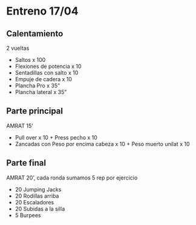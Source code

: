 # Entreno 17/04

## Calentamiento

2 vueltas

- Saltos x 100
- Flexiones de potencia x 10
- Sentadillas con salto x 10
- Empuje de cadera x 10
- Plancha Pro x 35”
- Plancha lateral x 35”

## Parte principal

AMRAT 15’

- Pull over x 10 + Press pecho x 10 
- Zancadas con Peso por encima cabeza x 10 + Peso muerto unilat x 10 

## Parte final

AMRAT 20’, cada ronda sumamos 5 rep por ejercicio

- 20 Jumping Jacks 
- 20 Rodillas arriba 
- 20 Escaladores
- 20 Subidas a la silla
- 5 Burpees
